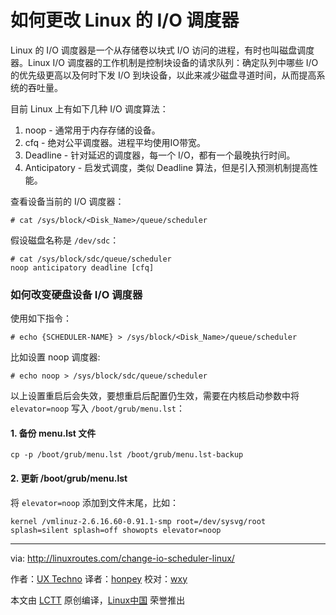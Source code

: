 如何更改 Linux 的 I/O 调度器
==================================

Linux 的 I/O 调度器是一个从存储卷以块式 I/O 访问的进程，有时也叫磁盘调度器。Linux I/O 调度器的工作机制是控制块设备的请求队列：确定队列中哪些 I/O 的优先级更高以及何时下发 I/O 到块设备，以此来减少磁盘寻道时间，从而提高系统的吞吐量。

目前 Linux 上有如下几种 I/O 调度算法：

1. noop - 通常用于内存存储的设备。
2. cfq - 绝对公平调度器。进程平均使用IO带宽。
3. Deadline - 针对延迟的调度器，每一个 I/O，都有一个最晚执行时间。
4. Anticipatory - 启发式调度，类似 Deadline 算法，但是引入预测机制提高性能。

查看设备当前的 I/O 调度器：

```
# cat /sys/block/<Disk_Name>/queue/scheduler
```

假设磁盘名称是 `/dev/sdc`：

```
# cat /sys/block/sdc/queue/scheduler
noop anticipatory deadline [cfq]
```

### 如何改变硬盘设备 I/O 调度器

使用如下指令：

```
# echo {SCHEDULER-NAME} > /sys/block/<Disk_Name>/queue/scheduler
```

比如设置 noop 调度器:

```
# echo noop > /sys/block/sdc/queue/scheduler
```

以上设置重启后会失效，要想重启后配置仍生效，需要在内核启动参数中将 `elevator=noop` 写入 `/boot/grub/menu.lst`：

#### 1. 备份 menu.lst 文件

```
cp -p /boot/grub/menu.lst /boot/grub/menu.lst-backup
```

#### 2. 更新 /boot/grub/menu.lst

将 `elevator=noop` 添加到文件末尾，比如：

```
kernel /vmlinuz-2.6.16.60-0.91.1-smp root=/dev/sysvg/root splash=silent splash=off showopts elevator=noop
```

--------------------------------------------------------------------------------

via: http://linuxroutes.com/change-io-scheduler-linux/

作者：[UX Techno][a]
译者：[honpey](https://github.com/honpey)
校对：[wxy](https://github.com/wxy)

本文由 [LCTT](https://github.com/LCTT/TranslateProject) 原创编译，[Linux中国](https://linux.cn/) 荣誉推出

[a]:http://linuxroutes.com/change-io-scheduler-linux/
